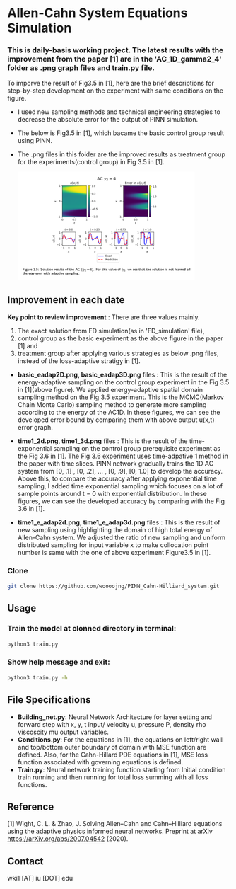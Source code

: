 # Allen-Cahn System Equations Simulation


### This is daily-basis working project. The latest results with the improvement from the paper [1] are in the 'AC_1D_gamma2_4' folder as .png graph files and train.py file.
To imporve the result of Fig3.5 in [1], here are the brief descriptions for step-by-step development on the experiment with same conditions on the figure.
- I used new sampling methods and technical engineering strategies to decrease the absolute error for the output of PINN simulation.
- The below is Fig3.5 in [1], which bacame the basic control group result using PINN.
- The .png files in this folder are the improved results as treatment group for the experiments(control group) in Fig 3.5 in [1].

  <img src="comparison(control_group).png" width="400" />
## Improvement in each date
**Key point to review improvement** : There are three values mainly.
1. The exact solution from FD simulation(as in 'FD_simulation' file),
2. control group as the basic experiment as the above figure in the paper [1] and
3. treatment group after applying various strategies as below .png files, instead of the loss-adaptive stratigy in [1].

- **basic_eadap2D.png, basic_eadap3D.png** files : This is the result of the energy-adaptive sampling on the control group experiment in the Fig 3.5 in [1](above figure). We applied energy-adaptive spatial domain sampling method on the Fig 3.5 experiment. This is the MCMC(Markov Chain Monte Carlo) sampling method to generate more sampling according to the energy of the AC1D. In these figures, we can see the developed error bound by comparing them with above output u(x,t) error graph.

- **time1_2d.png, time1_3d.png** files : This is the result of the time-exponential sampling on the control group prerequisite experiment as the Fig 3.6 in [1]. The Fig 3.6 experiment uses time-adpative 1 method in the paper with time slices. PINN network gradually trains the 1D AC system from [0, .1] , [0, .2], ... , [0, .9], [0, 1.0] to develop the accuracy. Above this, to compare the accuracy after applying exponential time sampling, I added time exponential sampling which focuses on a lot of sample points around t = 0 with exponential distribution. In these figures, we can see the developed accuracy by comparing with the Fig 3.6 in [1].

- **time1_e_adap2d.png, time1_e_adap3d.png** files : This is the result of new sampling using highlighting the domain of high total energy of Allen-Cahn system. We adjusted the ratio of new sampling and uniform distributed sampling for input variable x to make collocation point number is same with the one of above experiment Figure3.5 in [1].
  
[comment]: # (time-sampling for the t input time variable. I used r = 10 for the next formula.)

### Clone

```bash
git clone https://github.com/woooojng/PINN_Cahn-Hilliard_system.git
```

[comment]: # (%### Create an anaconda environment [Optional]:)


[comment]: # (### Download the pretrained embeddings:)


## Usage

### Train the model at clonned directory in terminal:

```bash
python3 train.py
```

### Show help message and exit:

```bash
python3 train.py -h
```

## File Specifications

- **Building_net.py**: Neural Network Architecture for layer setting and forward step with x, y, t input/ velocity u, pressure P, density rho viscoscity mu output variables.
- **Conditions.py**: For the equations in [1], the equations on left/right wall and top/bottom outer boundary of domain with MSE function are defined. Also, for the Cahn-Hillard PDE equations in [1], MSE loss function associated with governing equations is defined.
- **Train.py**: Neural network training function starting from Initial condition train running and then running for total loss summing with all loss functions.


## Reference

[comment]: # (If this work is helpful, please cite as:)

<a id="1">[1]</a> 
Wight, C. L. & Zhao, J. Solving Allen–Cahn and
Cahn–Hilliard equations using the adaptive physics
informed neural networks. Preprint at arXiv
https://arXiv.org/abs/2007.04542 (2020).



[comment]: # (## Acknowledgments)

[comment]: # (This work is supported partly by the National Natural Science Foundation)

## Contact

wki1 [AT] iu [DOT] edu

[comment]: # (## License)

[comment]: # (MIT)
